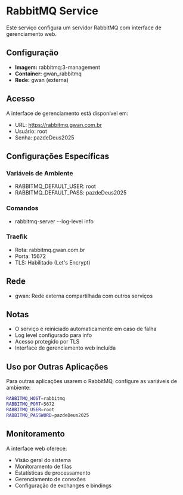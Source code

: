 # RabbitMQ Service

Este serviço configura um servidor RabbitMQ com interface de gerenciamento web.

## Configuração

- **Imagem:** rabbitmq:3-management
- **Container:** gwan_rabbitmq
- **Rede:** gwan (externa)

## Acesso

A interface de gerenciamento está disponível em:
- URL: https://rabbitmq.gwan.com.br
- Usuário: root
- Senha: pazdeDeus2025

## Configurações Específicas

### Variáveis de Ambiente
- RABBITMQ_DEFAULT_USER: root
- RABBITMQ_DEFAULT_PASS: pazdeDeus2025

### Comandos
- rabbitmq-server --log-level info

### Traefik
- Rota: rabbitmq.gwan.com.br
- Porta: 15672
- TLS: Habilitado (Let's Encrypt)

## Rede
- gwan: Rede externa compartilhada com outros serviços

## Notas
- O serviço é reiniciado automaticamente em caso de falha
- Log level configurado para info
- Acesso protegido por TLS
- Interface de gerenciamento web incluída

## Uso por Outras Aplicações

Para outras aplicações usarem o RabbitMQ, configure as variáveis de ambiente:

```bash
RABBITMQ_HOST=rabbitmq
RABBITMQ_PORT=5672
RABBITMQ_USER=root
RABBITMQ_PASSWORD=pazdeDeus2025
```

## Monitoramento

A interface web oferece:
- Visão geral do sistema
- Monitoramento de filas
- Estatísticas de processamento
- Gerenciamento de conexões
- Configuração de exchanges e bindings 